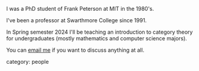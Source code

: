 I was a PhD student of Frank Peterson at MIT in the 1980's.

I've been a professor at Swarthmore College since 1991.

In Spring semester 2024 I'll be teaching an introduction to category theory for undergraduates (mostly mathematics and computer science majors).

You can [email me](mailto:thunter1@swarthmore.edu) if you want to discuss anything at all.

category: people